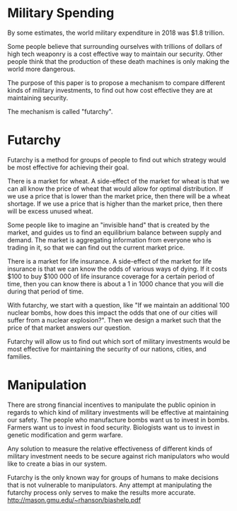 Military Spending
===========

By some estimates, the world military expenditure in 2018 was $1.8 trillion.

Some people believe that surrounding ourselves with trillions of dollars of high tech weaponry is a cost effective way to maintain our security. Other people think that the production of these death machines is only making the world more dangerous.

The purpose of this paper is to propose a mechanism to compare different kinds of military investments, to find out how cost effective they are at maintaining security.

The mechanism is called "futarchy".

Futarchy
==========

Futarchy is a method for groups of people to find out which strategy would be most effective for achieving their goal.

There is a market for wheat. A side-effect of the market for wheat is that we can all know the price of wheat that would allow for optimal distribution.
If we use a price that is lower than the market price, then there will be a wheat shortage.
If we use a price that is higher than the market price, then there will be excess unused wheat.

Some people like to imagine an "invisible hand" that is created by the market, and guides us to find an equilibrium balance between supply and demand.
The market is aggregating information from everyone who is trading in it, so that we can find out the current market price.

There is a market for life insurance. A side-effect of the market for life insurance is that we can know the odds of various ways of dying.
If it costs $100 to buy $100 000 of life insurance coverage for a certain period of time, then you can know there is about a 1 in 1000 chance that you will die during that period of time.

With futarchy, we start with a question, like "If we maintain an additional 100 nuclear bombs, how does this impact the odds that one of our cities will suffer from a nuclear explosion?".
Then we design a market such that the price of that market answers our question.

Futarchy will allow us to find out which sort of military investments would be most effective for maintaining the security of our nations, cities, and families.

Manipulation
==========

There are strong financial incentives to manipulate the public opinion in regards to which kind of military investments will be effective at maintaining our safety.
The people who manufacture bombs want us to invest in bombs.
Farmers want us to invest in food security.
Biologists want us to invest in genetic modification and germ warfare.

Any solution to measure the relative effectiveness of different kinds of military investment needs to be secure against rich manipulators who would like to create a bias in our system.

Futarchy is the only known way for groups of humans to make decisions that is not vulnerable to manipulators. Any attempt at manipulating the futarchy process only serves to make the results more accurate. http://mason.gmu.edu/~rhanson/biashelp.pdf

